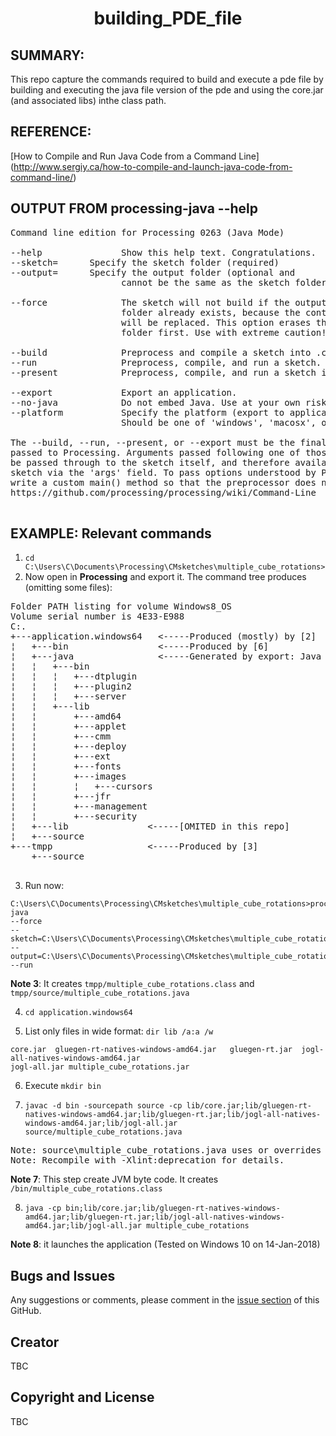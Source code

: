  <h1 align="center"> building_PDE_file</h1>


## SUMMARY:
This repo capture the commands required to build and execute a pde file by building and executing
the java file version of the pde and using the core.jar (and associated libs) inthe class path.


## REFERENCE:
[How to Compile and Run Java Code from a Command Line] (http://www.sergiy.ca/how-to-compile-and-launch-java-code-from-command-line/)


## OUTPUT FROM processing-java --help

<pre>
Command line edition for Processing 0263 (Java Mode)

--help               Show this help text. Congratulations.
--sketch=<name>      Specify the sketch folder (required)
--output=<name>      Specify the output folder (optional and
                     cannot be the same as the sketch folder.)

--force              The sketch will not build if the output
                     folder already exists, because the contents
                     will be replaced. This option erases the
                     folder first. Use with extreme caution!

--build              Preprocess and compile a sketch into .class files.
--run                Preprocess, compile, and run a sketch.
--present            Preprocess, compile, and run a sketch in presentation mode.

--export             Export an application.
--no-java            Do not embed Java. Use at your own risk!
--platform           Specify the platform (export to application only).
                     Should be one of 'windows', 'macosx', or 'linux'.

The --build, --run, --present, or --export must be the final parameter
passed to Processing. Arguments passed following one of those four will
be passed through to the sketch itself, and therefore available to the
sketch via the 'args' field. To pass options understood by PApplet.main(),
write a custom main() method so that the preprocessor does not add one.
https://github.com/processing/processing/wiki/Command-Line

</pre>

## EXAMPLE:  Relevant commands

1.  `cd C:\Users\C\Documents\Processing\CMsketches\multiple_cube_rotations>`
2.  Now open in **Processing** and export it. The command tree produces (omitting some files): 

<pre>
Folder PATH listing for volume Windows8_OS
Volume serial number is 4E33-E988
C:.
+---application.windows64   <-----Produced (mostly) by [2]
¦   +---bin                 <-----Produced by [6]
¦   +---java                <-----Generated by export: Java libs [OMITED in this repo]
¦   ¦   +---bin             
¦   ¦   ¦   +---dtplugin
¦   ¦   ¦   +---plugin2
¦   ¦   ¦   +---server
¦   ¦   +---lib
¦   ¦       +---amd64
¦   ¦       +---applet
¦   ¦       +---cmm
¦   ¦       +---deploy
¦   ¦       +---ext
¦   ¦       +---fonts
¦   ¦       +---images
¦   ¦       ¦   +---cursors
¦   ¦       +---jfr
¦   ¦       +---management
¦   ¦       +---security
¦   +---lib               <-----[OMITED in this repo]
¦   +---source
+---tmpp                  <-----Produced by [3]
    +---source

</pre>

3. Run now: 

```Batchfile
C:\Users\C\Documents\Processing\CMsketches\multiple_cube_rotations>processing-java 
--force 
--sketch=C:\Users\C\Documents\Processing\CMsketches\multiple_cube_rotations 
--output=C:\Users\C\Documents\Processing\CMsketches\multiple_cube_rotations\tmpp  
--run
 ```


**Note 3**: It creates `tmpp/multiple_cube_rotations.class` and `tmpp/source/multiple_cube_rotations.java`

4. `cd application.windows64`

5. List only files in wide format: `dir lib /a:a /w`

```Batchfile
core.jar  gluegen-rt-natives-windows-amd64.jar   gluegen-rt.jar  jogl-all-natives-windows-amd64.jar 
jogl-all.jar multiple_cube_rotations.jar
```

6. Execute `mkdir bin`

7. `javac -d bin -sourcepath source -cp lib/core.jar;lib/gluegen-rt-natives-windows-amd64.jar;lib/gluegen-rt.jar;lib/jogl-all-natives-windows-amd64.jar;lib/jogl-all.jar source/multiple_cube_rotations.java`

<pre>
Note: source\multiple_cube_rotations.java uses or overrides a deprecated API.
Note: Recompile with -Xlint:deprecation for details.
</pre> 

**Note 7**: This step create JVM byte code. It creates `/bin/multiple_cube_rotations.class`

8. `java -cp bin;lib/core.jar;lib/gluegen-rt-natives-windows-amd64.jar;lib/gluegen-rt.jar;lib/jogl-all-natives-windows-amd64.jar;lib/jogl-all.jar multiple_cube_rotations`

**Note 8**: it launches the application (Tested on Windows 10 on 14-Jan-2018)


## Bugs and Issues

Any suggestions or comments, please comment in the [issue section](https://github.com/kfrajer/cornerDetector/issues) of this GitHub.

## Creator

TBC

## Copyright and License

TBC
